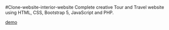 #Clone-website-interior-website
Complete creative Tour and Travel website using HTML, CSS, Bootstrap 5, JavaScript and PHP.

[demo]()
